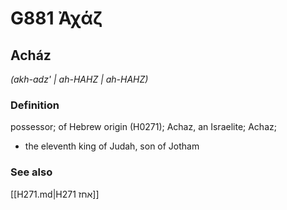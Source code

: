 # G881 Ἀχάζ

## Acház

_(akh-adz' | ah-HAHZ | ah-HAHZ)_

### Definition

possessor; of Hebrew origin (H0271); Achaz, an Israelite; Achaz; 

- the eleventh king of Judah, son of Jotham

### See also

[[H271.md|H271 אחז]]
